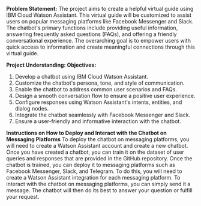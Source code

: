 **Problem Statement:**
The project aims to create a helpful virtual guide using IBM Cloud Watson Assistant. This virtual guide will be customized to assist users on popular messaging platforms like Facebook Messenger and Slack. The chatbot's primary functions include providing useful information, answering frequently asked questions (FAQs), and offering a friendly conversational experience. The overarching goal is to empower users with quick access to information and create meaningful connections through this virtual guide.


**Project Understanding:
Objectives:**

1. Develop a chatbot using IBM Cloud Watson Assistant.
2. Customize the chatbot's persona, tone, and style of communication.
3. Enable the chatbot to address common user scenarios and FAQs.
4. Design a smooth conversation flow to ensure a positive user experience.
5. Configure responses using Watson Assistant's intents, entities, and dialog nodes.
6. Integrate the chatbot seamlessly with Facebook Messenger and Slack.
7. Ensure a user-friendly and informative interaction with the chatbot.


**Instructions on How to Deploy and Interact with the Chatbot on Messaging Platforms**
To deploy the chatbot on messaging platforms, you will need to create a Watson Assistant account and create a new chatbot. Once you have created a chatbot, you can train it on the dataset of user queries and responses that are provided in the GitHub repository.
Once the chatbot is trained, you can deploy it to messaging platforms such as Facebook Messenger, Slack, and Telegram. To do this, you will need to create a Watson Assistant integration for each messaging platform.
To interact with the chatbot on messaging platforms, you can simply send it a message. The chatbot will then do its best to answer your question or fulfill your request.

